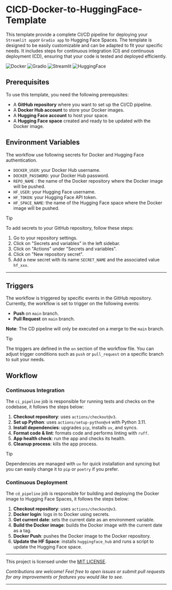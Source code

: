 # CICD-Docker-to-HuggingFace-Template

This template provide a complete CI/CD pipeline for deploying your `Streamlit app`or `Gradio app` to Hugging Face Spaces. The template is designed to be easily customizable and can be adapted to fit your specific needs.
It includes steps for continuous integration (CI) and continuous deployment (CD), ensuring that your code is tested and deployed efficiently.

![Docker](https://img.shields.io/badge/Docker-2496ED?logo=docker&logoColor=fff)
![Gradio](https://img.shields.io/badge/Gradio-FFA500?logo=gradio&logoColor=fff)
![Streamlit](https://img.shields.io/badge/Streamlit-FF4757?logo=streamlit&logoColor=fff)
![HuggingFace](https://img.shields.io/badge/HuggingFace-FFD21E?logo=huggingface&logoColor=000)

## Prerequisites
To use this template, you need the following prerequisites:
- A **GitHub repository** where you want to set up the CI/CD pipeline.
- A **Docker Hub account** to store your Docker images.
- A **Hugging Face account** to host your space.
- A **Hugging Face space** created and ready to be updated with the Docker image.

## Environment Variables
The workflow use following secrets for Docker and Hugging Face authentication.

- `DOCKER_USER`: your Docker Hub username.
- `DOCKER_PASSWORD`: your Docker Hub password.
- `REPO_NAME` : the name of the Docker repository where the Docker image will be pushed.
- `HF_USER`: your Hugging Face username.
- `HF_TOKEN`: your Hugging Face API token.
- `HF_SPACE_NAME`: the name of the Hugging Face space where the Docker image will be pushed.

> [!TIP]
> To add secrets to your GitHub repository, follow these steps:
> 1. Go to your repository settings.
> 2. Click on "Secrets and variables" in the left sidebar.
> 3. Click on "Actions" under "Secrets and variables".
> 4. Click on "New repository secret".
> 5. Add a new secret with its name `SECRET_NAME` and the associated value `hf_xxx`.


---

## Triggers
The workflow is triggered by specific events in the GitHub repository.
Currently, the workflow is set to trigger on the following events:
- **Push** on `main` branch.
- **Pull Request** on `main` branch.

**Note**: The CD pipeline will only be executed on a merge to the `main` branch.

> [!TIP]
> The triggers are defined in the `on` section of the workflow file.
> You can adjust trigger conditions such as `push` or `pull_request` on a specific branch to suit your needs. 

## Workflow
### Continuous Integration

The `ci_pipeline` job is responsible for running tests and checks on the codebase, it follows the steps below:

  1. **Checkout repository**: uses `actions/checkout@v3`.
  2. **Set up Python**: uses `actions/setup-python@v4` with Python 3.11.
  3. **Install dependencies**: upgrades `pip`, installs `uv`, and syncs.
  4. **Format code & lint**: formats code and performs linting with `ruff`.
  5. **App health check**: run the app and checks its health.
  6. **Cleanup process**: kills the app process.

> [!TIP]
> Dependencies are managed with `uv` for quick installation and syncing but you can easily change it to `pip` or `poetry` if you prefer.  

### Continuous Deployment
The `cd_pipeline` job is responsible for building and deploying the Docker image to Hugging Face Spaces, it follows the steps below:

  1. **Checkout repository**: uses `actions/checkout@v3`.
  2. **Docker login**: logs in to Docker using secrets.
  3. **Get current date**: sets the current date as an environment variable.
  4. **Build the Docker image**: builds the Docker image with the current date as a tag.
  5. **Docker Push**: pushes the Docker image to the Docker repository.
  6. **Update the HF Space**: installs `huggingface_hub` and runs a script to update the Hugging Face space.

---
This project is licensed under the [MIT LICENSE](LICENSE).

*Contributions are welcome! Feel free to open issues or submit pull requests for any improvements or features you would like to see.*  

---
